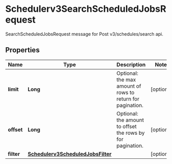 

# Schedulerv3SearchScheduledJobsRequest

SearchScheduledJobsRequest message for Post v3/schedules/search api.

## Properties

| Name | Type | Description | Notes |
|------------ | ------------- | ------------- | -------------|
|**limit** | **Long** | Optional: the max amount of rows to return for pagination. |  [optional] |
|**offset** | **Long** | Optional: the amount to offset the rows by for pagination. |  [optional] |
|**filter** | [**Schedulerv3ScheduledJobsFilter**](Schedulerv3ScheduledJobsFilter.md) |  |  [optional] |



